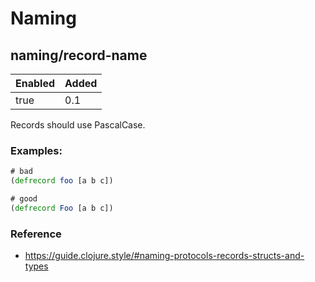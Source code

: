 # Naming

## naming/record-name

| Enabled | Added |
| ------- | ----- |
|    true |   0.1 |

Records should use PascalCase.

### Examples:
```clojure
# bad
(defrecord foo [a b c])

# good
(defrecord Foo [a b c])
```

### Reference
* https://guide.clojure.style/#naming-protocols-records-structs-and-types

